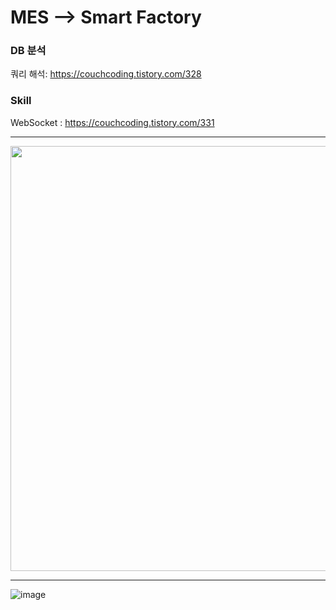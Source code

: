 # MES --> Smart Factory


### DB 분석

쿼리 해석: https://couchcoding.tistory.com/328

### Skill

WebSocket : https://couchcoding.tistory.com/331


---
<img src="https://user-images.githubusercontent.com/33335762/202589635-1d99c045-4a5a-4421-942a-0eaf72bfe059.png" width="680" />

---

![image](https://user-images.githubusercontent.com/33335762/202595732-cbe81ed9-4d5d-4992-9398-fa87b9761203.png)

